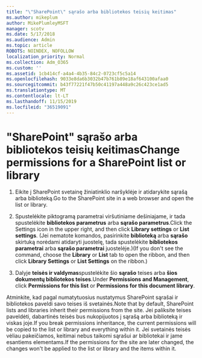 ```yaml
---
title: "\"SharePoint\" sąrašo arba bibliotekos teisių keitimas"
ms.author: mikeplum
author: MikePlumleyMSFT
manager: scotv
ms.date: 5/17/2018
ms.audience: Admin
ms.topic: article
ROBOTS: NOINDEX, NOFOLLOW
localization_priority: Normal
ms.collection: Adm_O365
ms.custom: ''
ms.assetid: 1cb414cf-a4a4-4b35-84c2-0723cf5c5a14
ms.openlocfilehash: 9033e8da6b3032b47b761b89e18af643100afaa0
ms.sourcegitcommit: b43f77221f47b50c41197a448a9c26c423ce1ad5
ms.translationtype: MT
ms.contentlocale: lt-LT
ms.lasthandoff: 11/15/2019
ms.locfileid: "36519091"
---
```

# <a name="change-permissions-for-a-sharepoint-list-or-library"></a><span data-ttu-id="ff30d-102">"SharePoint" sąrašo arba bibliotekos teisių keitimas</span><span class="sxs-lookup"><span data-stu-id="ff30d-102">Change permissions for a SharePoint list or library</span></span>

1. <span data-ttu-id="ff30d-103">Eikite į SharePoint svetainę žiniatinklio naršyklėje ir atidarykite sąrašą arba biblioteką.</span><span class="sxs-lookup"><span data-stu-id="ff30d-103">Go to the SharePoint site in a web browser and open the list or library.</span></span>
    
2. <span data-ttu-id="ff30d-104">Spustelėkite piktogramą parametrai viršutiniame dešiniajame, ir tada spustelėkite **bibliotekos parametrus** arba **sąrašo parametrus**.</span><span class="sxs-lookup"><span data-stu-id="ff30d-104">Click the Settings icon in the upper right, and then click **Library settings** or **List settings**.</span></span> <span data-ttu-id="ff30d-105">(Jei nematote komandos, pasirinkite **biblioteką** arba **sąrašo** skirtuką norėdami atidaryti juostelę, tada spustelėkite **bibliotekos parametrai** arba **sąrašo parametrai** juostelėje.)</span><span class="sxs-lookup"><span data-stu-id="ff30d-105">(If you don't see the command, choose the **Library** or **List** tab to open the ribbon, and then click **Library Settings** or **List Settings** on the ribbon.)</span></span> 
    
3. <span data-ttu-id="ff30d-106">Dalyje **teisės ir valdymas**spustelėkite šio **sąrašo** teises arba **šios dokumentų bibliotekos teises**.</span><span class="sxs-lookup"><span data-stu-id="ff30d-106">Under **Permissions and Management**, click **Permissions for this list** or **Permissions for this document library**.</span></span>
    
<span data-ttu-id="ff30d-107">Atminkite, kad pagal numatytuosius nustatymus SharePoint sąrašai ir bibliotekos paveldi savo teises iš svetainės.</span><span class="sxs-lookup"><span data-stu-id="ff30d-107">Note that by default, SharePoint lists and libraries inherit their permissions from the site.</span></span> <span data-ttu-id="ff30d-108">Jei paliksite teises paveldėti, dabartinės teisės bus nukopijuotos į sąrašą arba biblioteką ir viskas joje.</span><span class="sxs-lookup"><span data-stu-id="ff30d-108">If you break permissions inheritance, the current permissions will be copied to the list or library and everything within it.</span></span> <span data-ttu-id="ff30d-109">Jei svetainės teisės vėliau pakeičiamos, keitimai nebus taikomi sąrašui ar bibliotekai ir jame esantiems elementams.</span><span class="sxs-lookup"><span data-stu-id="ff30d-109">If the permissions for the site are later changed, the changes won't be applied to the list or library and the items within it.</span></span>
  

